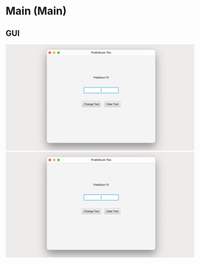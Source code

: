 # Main (Main)

## GUI

![Main Vorher](./../img/15.1-applikation_01.png)
![Main Nachher](./../img/15.1-applikation_01.png)